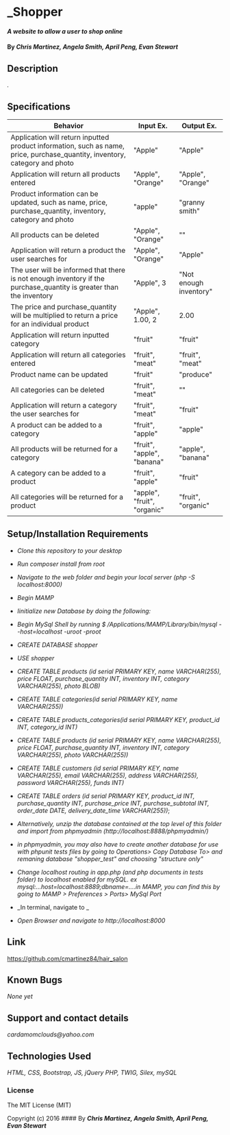 # _Shopper

#### _A website to allow a user to shop online_

#### By _**Chris Martinez, Angela Smith, April Peng, Evan Stewart**_

## Description
_._


## Specifications
| Behavior | Input Ex. | Output Ex. |
| --- | --- | --- |
| Application will return inputted product information, such as name, price, purchase_quantity, inventory, category and photo | "Apple" | "Apple" |
| Application will return all products entered | "Apple", "Orange" | "Apple", "Orange"  |
| Product information can be updated, such as name, price, purchase_quantity, inventory, category and photo | "apple" | "granny smith" |
| All products can be deleted |  "Apple", "Orange"  | "" |
| Application will return a product the user searches for | "Apple", "Orange" | "Apple" |
| The user will be informed that there is not enough inventory if the purchase_quantity is greater than the inventory |  "Apple", 3  | "Not enough inventory" |
| The price and purchase_quantity will be multiplied to return a price for an individual product |  "Apple", 1.00, 2 | 2.00 |
| Application will return inputted category | "fruit" | "fruit" |
| Application will return all categories entered | "fruit", "meat" | "fruit", "meat" |
| Product name can be updated | "fruit" | "produce" |
| All categories can be deleted | "fruit", "meat" | "" |
| Application will return a category the user searches for | "fruit", "meat" | "fruit" |
| A product can be added to a category | "fruit", "apple" | "apple" |
| All products will be returned for a category | "fruit", "apple", "banana" | "apple", "banana" |
| A category can be added to a product | "fruit", "apple" | "fruit" |
| All categories will be returned for a product | "apple", "fruit", "organic" |"fruit", "organic" |



## Setup/Installation Requirements
* _Clone this repository to your desktop_
* _Run composer install from root_
* _Navigate to the web folder and begin your local server (php -S localhost:8000)_
 * _Begin MAMP_
* _Iinitialize new Database by doing the following:_
* _Begin MySql Shell by running $ /Applications/MAMP/Library/bin/mysql --host=localhost -uroot -proot_
* _CREATE DATABASE shopper_
* _USE shopper_
* _CREATE TABLE products (id serial PRIMARY KEY, name VARCHAR(255), price FLOAT, purchase_quantity INT, inventory INT, category VARCHAR(255), photo BLOB)_
* _CREATE TABLE categories(id serial PRIMARY KEY, name VARCHAR(255))_
* _CREATE TABLE products_categories(id serial PRIMARY KEY, product_id INT, category_id INT)_
* _CREATE TABLE products (id serial PRIMARY KEY, name VARCHAR(255), price FLOAT, purchase_quantity INT, inventory INT, category VARCHAR(255), photo VARCHAR(255))_
* _CREATE TABLE customers (id serial PRIMARY KEY, name VARCHAR(255), email VARCHAR(255), address VARCHAR(255), password VARCHAR(255), funds INT)_
* _CREATE TABLE orders (id serial PRIMARY KEY, product_id INT, purchase_quantity INT, purchase_price INT, purchase_subtotal INT, order_date DATE, delivery_date_time VARCHAR(255))_;




* _Alternatively, unzip the database contained at the top level of this folder and import from phpmyadmin (http://localhost:8888/phpmyadmin/)_
* _in phpmyadmin, you may also  have to create another database for use with phpunit tests files by going to Operations> Copy Database To> and remaning database "shopper_test" and choosing "structure only"_

* _Change localhost routing in app.php (and php documents in tests folder) to localhost enabled for mySQL. ex mysql:...host=localhost:8889;dbname=....in MAMP, you can find this by going to  MAMP > Preferences > Ports> MySql Port_
* _In terminal, navigate to _
* _Open Browser and navigate to http://localhost:8000_
## Link
https://github.com/cmartinez84/hair_salon

## Known Bugs
_None yet_

## Support and contact details
_cardamomclouds@yahoo.com_

## Technologies Used
_HTML,
CSS,
Bootstrap,
JS,
jQuery
PHP,
TWIG,
Silex,
mySQL_

### License
The MIT License (MIT)

Copyright (c) 2016 #### By _**Chris Martinez, Angela Smith, April Peng, Evan Stewart**_
